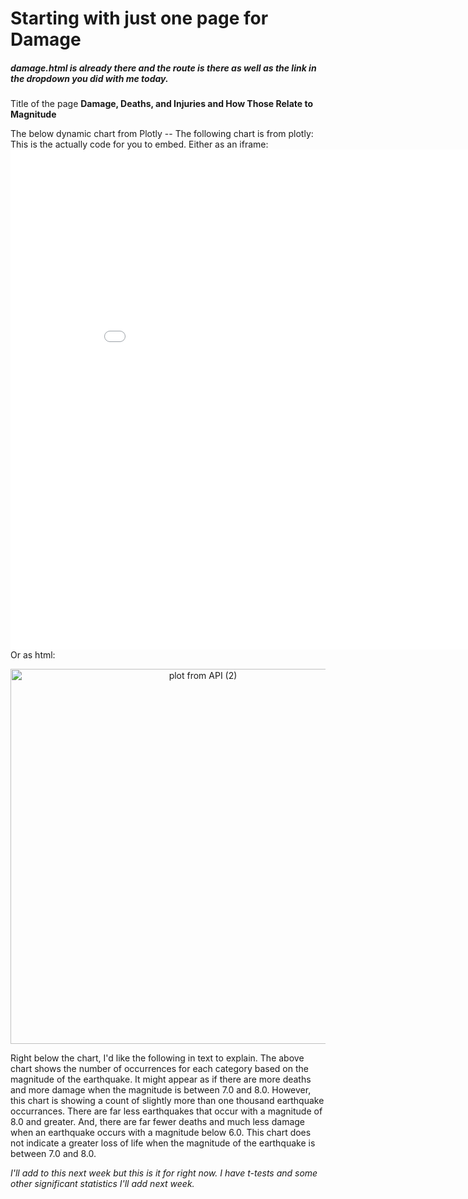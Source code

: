 # Starting with just one page for Damage

##### damage.html is already there and the route is there as well as the link in the dropdown you did with me today.

Title of the page **Damage, Deaths, and Injuries and How Those Relate to Magnitude** 

The below dynamic chart from Plotly
 -- The following chart is from plotly: This is the actually code for you to embed.
     Either as an iframe: <iframe width="900" height="800" frameborder="0" scrolling="no" src="//plot.ly/~dlromanoff/95.embed"></iframe>
     Or as html: 
<div>
    <a href="https://plot.ly/~dlromanoff/95/?share_key=0aZIZ1napzQjHwr3oVfhmx" target="_blank" title="plot from API (2)" style="display: block; text-align: center;"><img src="https://plot.ly/~dlromanoff/95.png?share_key=0aZIZ1napzQjHwr3oVfhmx" alt="plot from API (2)" style="max-width: 100%;width: 600px;"  width="600" onerror="this.onerror=null;this.src='https://plot.ly/404.png';" /></a>
    <script data-plotly="dlromanoff:95" sharekey-plotly="0aZIZ1napzQjHwr3oVfhmx" src="https://plot.ly/embed.js" async></script>
</div>
   
Right below the chart, I'd like the following in text to explain. 
   The above chart shows the number of occurrences for each category based on the magnitude of the earthquake. It might appear as if there are more deaths and more damage when the magnitude is between 7.0 and 8.0. However, this chart is showing a count of slightly more than one thousand earthquake occurrances. There are far less earthquakes that occur with a magnitude of 8.0 and greater. And, there are far fewer deaths and much less damage when an earthquake occurs with a magnitude below 6.0. This chart does not indicate a greater loss of life when the magnitude of the earthquake is between 7.0 and 8.0.
   
   
   
*I'll add to this next week but this is it for right now. I have t-tests and some other significant statistics I'll add next week.*